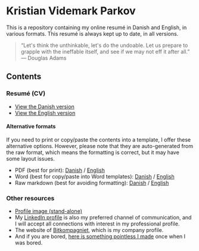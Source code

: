 # Kristian Videmark Parkov

This is a repository containing my online resumé in Danish and English, in various formats. This resumé is always kept up to date, in all versions.

> “Let's think the unthinkable, let's do the undoable. Let us prepare to grapple with the ineffable itself, and see if we may not eff it after all.” &mdash; Douglas Adams

## Contents

### Resumé (CV)

- [View the Danish version](CV_danish.md)
- [View the English version](CV_english.md)

#### Alternative formats

If you need to print or copy/paste the contents into a template, I offer these alternative options. However, please note that they are auto-generated from the raw format, which means the formatting is correct, but it may have some layout issues.

- PDF (best for print): [Danish](CV_danish.pdf) / [English](CV_english.pdf)
- Word (best for copy/paste into Word templates): [Danish](CV_danish.docx) / [English](CV_english.docx)
- Raw markdown (best for avoiding formatting): [Danish](https://raw.githubusercontent.com/kparkov/kvp/master/CV_danish.md) / [English](https://raw.githubusercontent.com/kparkov/kvp/master/CV_english.md)

### Other resources

- [Profile image (stand-alone)](profile.jpg)
- My [LinkedIn profile](https://www.linkedin.com/in/kparkov/) is also my preferred channel of communication, and I will accept all connections with interest in my professional profile.
- The website of [Bitkompagniet](http://bitkompagniet.dk/), which is my company profile.
- And if you are bored, [here is something pointless I made](http://showcase.parkov.dk/cardgame/) once when I was bored.